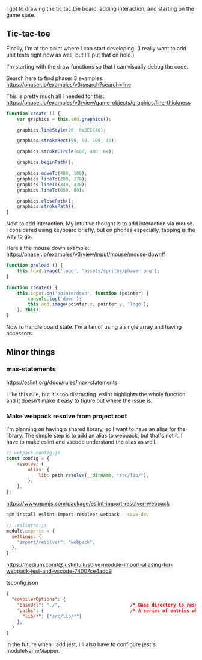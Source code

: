 
I got to drawing the tic tac toe board, adding interaction, and starting on the game state.

## Tic-tac-toe

Finally, I'm at the point where I can start developing. (I really want to add unit tests right now as well, but I'll put that on hold.)

I'm starting with the draw functions so that I can visually debug the code.

Search here to find phaser 3 examples: https://phaser.io/examples/v3/search?search=line

This is pretty much all I needed for this: https://phaser.io/examples/v3/view/game-objects/graphics/line-thickness

```js
function create () {
    var graphics = this.add.graphics();

    graphics.lineStyle(20, 0x2ECC40);

    graphics.strokeRect(50, 50, 100, 40);

    graphics.strokeCircle(600, 400, 64);

    graphics.beginPath();

    graphics.moveTo(400, 100);
    graphics.lineTo(200, 278);
    graphics.lineTo(340, 430);
    graphics.lineTo(650, 80);

    graphics.closePath();
    graphics.strokePath();
}

```

Next to add interaction. My intuitive thought is to add interaction via mouse. I considered using keyboard briefly, but on phones especially, tapping is the way to go.

Here's the mouse down example: https://phaser.io/examples/v3/view/input/mouse/mouse-down#

```js
function preload () {
    this.load.image('logo', 'assets/sprites/phaser.png');
}

function create() {
    this.input.on('pointerdown', function (pointer) {
        console.log('down');
        this.add.image(pointer.x, pointer.y, 'logo');
    }, this);
}

```

Now to handle board state. I'm a fan of using a single array and having accessors.

## Minor things

### max-statements
https://eslint.org/docs/rules/max-statements

I like this rule, but it's too distracting. eslint highlights the whole function and it doesn't make it easy to figure out where the issue is.

### Make webpack resolve from project root

I'm planning on having a shared library, so I want to have an alias for the library. The simple step is to add an alias to webpack, but that's not it. I have to make eslint and vscode understand the alias as well.

```js
// webpack.config.js
const config = {
    resolve: {
        alias: {
            lib: path.resolve(__dirname, "src/lib/"),
        },
    },
};
```

https://www.npmjs.com/package/eslint-import-resolver-webpack

```bash
npm install eslint-import-resolver-webpack --save-dev
```

```js
// .eslintrc.js
module.exports = {
  settings: {
    "import/resolver": "webpack",
  },
}
```
https://medium.com/@justintulk/solve-module-import-aliasing-for-webpack-jest-and-vscode-74007ce4adc9

tsconfig.json
```json
{
  "compilerOptions": {
    "baseUrl": "./",                          /* Base directory to resolve non-absolute module names. */
    "paths": {                                /* A series of entries which re-map imports to lookup locations relative to the 'baseUrl'. */
      "lib/*": ["src/lib/*"]
    },
  }
}
```

In the future when I add jest, I'll also have to configure jest's moduleNameMapper.
